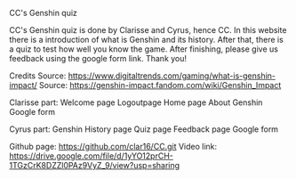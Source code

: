 CC's Genshin quiz 

CC's Genshin quiz is done by Clarisse and Cyrus, hence CC. 
In this website there is a introduction of what is Genshin and its history. 
After that, there is a quiz to test how well you know the game.
After finishing, please give us feedback using the google form link.
Thank you!

Credits
Source: https://www.digitaltrends.com/gaming/what-is-genshin-impact/
Source: https://genshin-impact.fandom.com/wiki/Genshin_Impact

Clarisse part:
Welcome page
Logoutpage
Home page
About Genshin
Google form

Cyrus part:
Genshin History page
Quiz page
Feedback page
Google form

Github page: https://github.com/clar16/CC.git
Video link: https://drive.google.com/file/d/1yYO12prCH-1TGzCrK8DZZl0PAz9VyZ_9/view?usp=sharing